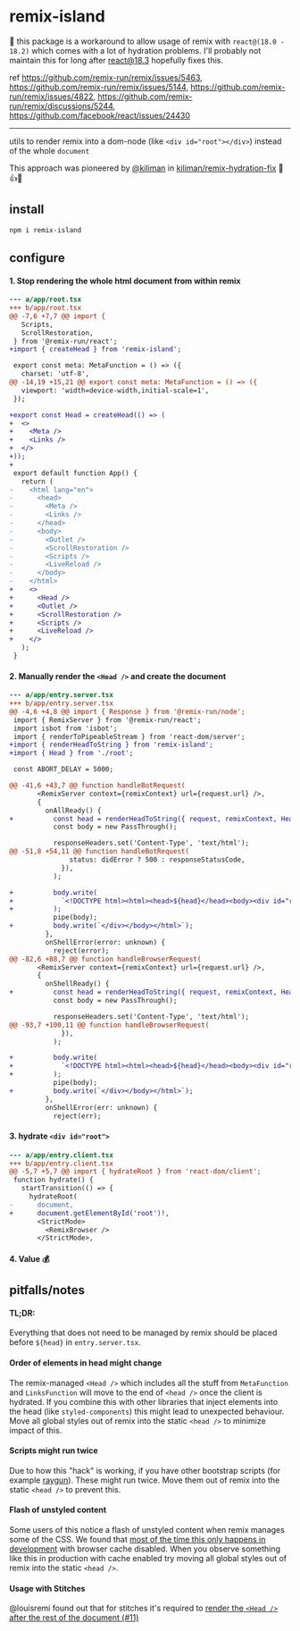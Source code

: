 # remix-island

🚨 this package is a workaround to allow usage of remix with `react@(18.0 - 18.2)` which comes with a lot of hydration problems. I'll probably not maintain this for long after react@18.3 hopefully fixes this.

ref https://github.com/remix-run/remix/issues/5463, https://github.com/remix-run/remix/issues/5144, https://github.com/remix-run/remix/issues/4822, https://github.com/remix-run/remix/discussions/5244, https://github.com/facebook/react/issues/24430

---

utils to render remix into a dom-node (like `<div id="root"></div>`) instead of the whole `document`

This approach was pioneered by [@kiliman](https://github.com/kiliman) in [kiliman/remix-hydration-fix](https://github.com/kiliman/remix-hydration-fix) 🙏👍🎉

## install

```bash
npm i remix-island
```

## configure

#### 1. Stop rendering the whole html document from within remix

```diff
--- a/app/root.tsx
+++ b/app/root.tsx
@@ -7,6 +7,7 @@ import {
   Scripts,
   ScrollRestoration,
 } from '@remix-run/react';
+import { createHead } from 'remix-island';

 export const meta: MetaFunction = () => ({
   charset: 'utf-8',
@@ -14,19 +15,21 @@ export const meta: MetaFunction = () => ({
   viewport: 'width=device-width,initial-scale=1',
 });

+export const Head = createHead(() => (
+  <>
+    <Meta />
+    <Links />
+  </>
+));
+
 export default function App() {
   return (
-    <html lang="en">
-      <head>
-        <Meta />
-        <Links />
-      </head>
-      <body>
-        <Outlet />
-        <ScrollRestoration />
-        <Scripts />
-        <LiveReload />
-      </body>
-    </html>
+    <>
+      <Head />
+      <Outlet />
+      <ScrollRestoration />
+      <Scripts />
+      <LiveReload />
+    </>
   );
 }
```

#### 2. Manually render the `<Head />` and create the document

```diff
--- a/app/entry.server.tsx
+++ b/app/entry.server.tsx
@@ -4,6 +4,8 @@ import { Response } from '@remix-run/node';
 import { RemixServer } from '@remix-run/react';
 import isbot from 'isbot';
 import { renderToPipeableStream } from 'react-dom/server';
+import { renderHeadToString } from 'remix-island';
+import { Head } from './root';

 const ABORT_DELAY = 5000;

@@ -41,6 +43,7 @@ function handleBotRequest(
       <RemixServer context={remixContext} url={request.url} />,
       {
         onAllReady() {
+          const head = renderHeadToString({ request, remixContext, Head });
           const body = new PassThrough();

           responseHeaders.set('Content-Type', 'text/html');
@@ -51,8 +54,11 @@ function handleBotRequest(
               status: didError ? 500 : responseStatusCode,
             }),
           );

+          body.write(
+            `<!DOCTYPE html><html><head>${head}</head><body><div id="root">`,
+          );
           pipe(body);
+          body.write(`</div></body></html>`);
         },
         onShellError(error: unknown) {
           reject(error);
@@ -82,6 +88,7 @@ function handleBrowserRequest(
       <RemixServer context={remixContext} url={request.url} />,
       {
         onShellReady() {
+          const head = renderHeadToString({ request, remixContext, Head });
           const body = new PassThrough();

           responseHeaders.set('Content-Type', 'text/html');
@@ -93,7 +100,11 @@ function handleBrowserRequest(
             }),
           );

+          body.write(
+            `<!DOCTYPE html><html><head>${head}</head><body><div id="root">`,
+          );
           pipe(body);
+          body.write(`</div></body></html>`);
         },
         onShellError(err: unknown) {
           reject(err);
```

#### 3. hydrate `<div id="root">`

```diff
--- a/app/entry.client.tsx
+++ b/app/entry.client.tsx
@@ -5,7 +5,7 @@ import { hydrateRoot } from 'react-dom/client';
 function hydrate() {
   startTransition(() => {
     hydrateRoot(
-      document,
+      document.getElementById('root')!,
       <StrictMode>
         <RemixBrowser />
       </StrictMode>,
```

#### 4. Value 💰

## pitfalls/notes

#### TL;DR:

Everything that does not need to be managed by remix should be placed before `${head}` in `entry.server.tsx`.

#### Order of elements in head might change

The remix-managed `<Head />` which includes all the stuff from `MetaFunction` and `LinksFunction` will move to the end of `<head />` once the client is hydrated. If you combine this with other libraries that inject elements into the head (like `styled-components`) this might lead to unexpected behaviour.
Move all global styles out of remix into the static `<head />` to minimize impact of this.

#### Scripts might run twice

Due to how this "hack" is working, if you have other bootstrap scripts (for example [raygun](https://github.com/Xiphe/remix-island/issues/4)). These might run twice. Move them out of remix into the static `<head />` to prevent this.

#### Flash of unstyled content

Some users of this notice a flash of unstyled content when remix manages some of the CSS. We found that [most of the time this only happens in development](https://github.com/Xiphe/remix-island/issues/2) with browser cache disabled. When you observe something like this in production with cache enabled try moving all global styles out of remix into the static `<head />`.

#### Usage with Stitches

@louisremi found out that for stitches it's required to [render the `<Head />` after the rest of the document (#11)](https://github.com/Xiphe/remix-island/issues/11)

